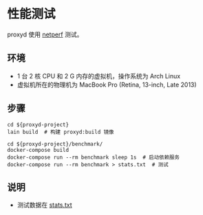 # 性能测试

proxyd 使用 [netperf](http://www.netperf.org/netperf/) 测试。

## 环境

- 1 台 2 核 CPU 和 2 G 内存的虚拟机，操作系统为 Arch Linux
- 虚拟机所在的物理机为 MacBook Pro (Retina, 13-inch, Late 2013)

## 步骤

```
cd ${proxyd-project}
lain build  # 构建 proxyd:build 镜像

cd ${proxyd-project}/benchmark/
docker-compose build
docker-compose run --rm benchmark sleep 1s  # 启动依赖服务
docker-compose run --rm benchmark > stats.txt  # 测试
```

## 说明

- 测试数据在 [stats.txt](stats.txt)
